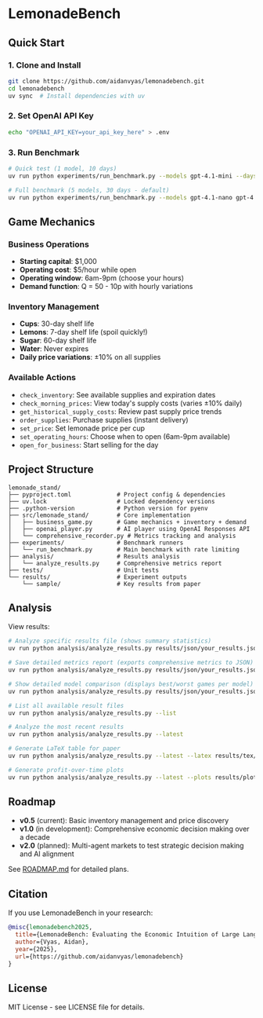 # LemonadeBench

## Quick Start

### 1. Clone and Install
```bash
git clone https://github.com/aidanvyas/lemonadebench.git
cd lemonadebench
uv sync  # Install dependencies with uv
```

### 2. Set OpenAI API Key
```bash
echo "OPENAI_API_KEY=your_api_key_here" > .env
```

### 3. Run Benchmark
```bash
# Quick test (1 model, 10 days)
uv run python experiments/run_benchmark.py --models gpt-4.1-mini --days 10

# Full benchmark (5 models, 30 days - default)
uv run python experiments/run_benchmark.py --models gpt-4.1-nano gpt-4.1-mini gpt-4.1 o4-mini o3
```

## Game Mechanics

### Business Operations
- **Starting capital**: $1,000
- **Operating cost**: $5/hour while open
- **Operating window**: 6am-9pm (choose your hours)
- **Demand function**: Q = 50 - 10p with hourly variations

### Inventory Management
- **Cups**: 30-day shelf life
- **Lemons**: 7-day shelf life (spoil quickly!)
- **Sugar**: 60-day shelf life  
- **Water**: Never expires
- **Daily price variations**: ±10% on all supplies

### Available Actions
- `check_inventory`: See available supplies and expiration dates
- `check_morning_prices`: View today's supply costs (varies ±10% daily)
- `get_historical_supply_costs`: Review past supply price trends
- `order_supplies`: Purchase supplies (instant delivery)
- `set_price`: Set lemonade price per cup
- `set_operating_hours`: Choose when to open (6am-9pm available)
- `open_for_business`: Start selling for the day

## Project Structure

```
lemonade_stand/
├── pyproject.toml             # Project config & dependencies
├── uv.lock                    # Locked dependency versions
├── .python-version            # Python version for pyenv
├── src/lemonade_stand/        # Core implementation
│   ├── business_game.py       # Game mechanics + inventory + demand
│   ├── openai_player.py       # AI player using OpenAI Responses API
│   └── comprehensive_recorder.py # Metrics tracking and analysis
├── experiments/               # Benchmark runners
│   └── run_benchmark.py       # Main benchmark with rate limiting
├── analysis/                  # Results analysis
│   └── analyze_results.py     # Comprehensive metrics report
├── tests/                     # Unit tests
└── results/                   # Experiment outputs
    └── sample/                # Key results from paper
```

## Analysis

View results:
```bash
# Analyze specific results file (shows summary statistics)
uv run python analysis/analyze_results.py results/json/your_results.json

# Save detailed metrics report (exports comprehensive metrics to JSON)
uv run python analysis/analyze_results.py results/json/your_results.json --save-report metrics.json

# Show detailed model comparison (displays best/worst games per model)
uv run python analysis/analyze_results.py results/json/your_results.json --compare-models

# List all available result files
uv run python analysis/analyze_results.py --list

# Analyze the most recent results
uv run python analysis/analyze_results.py --latest

# Generate LaTeX table for paper
uv run python analysis/analyze_results.py --latest --latex results/tex/benchmark.tex

# Generate profit-over-time plots
uv run python analysis/analyze_results.py --latest --plots results/plots/
```

## Roadmap

- **v0.5** (current): Basic inventory management and price discovery
- **v1.0** (in development): Comprehensive economic decision making over a decade
- **v2.0** (planned): Multi-agent markets to test strategic decision making and AI alignment

See [ROADMAP.md](ROADMAP.md) for detailed plans.

## Citation

If you use LemonadeBench in your research:
```bibtex
@misc{lemonadebench2025,
  title={LemonadeBench: Evaluating the Economic Intuition of Large Language Models in Simple Markets},
  author={Vyas, Aidan},
  year={2025},
  url={https://github.com/aidanvyas/lemonadebench}
}
```

## License

MIT License - see LICENSE file for details.